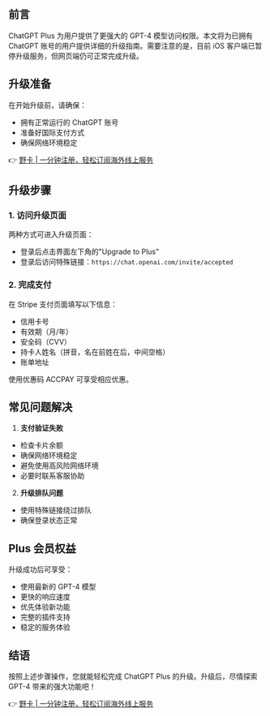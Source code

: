## **前言**

ChatGPT Plus 为用户提供了更强大的 GPT-4 模型访问权限。本文将为已拥有 ChatGPT 账号的用户提供详细的升级指南。需要注意的是，目前 iOS 客户端已暂停升级服务，但网页端仍可正常完成升级。

## **升级准备**

在开始升级前，请确保：
- 拥有正常运行的 ChatGPT 账号
- 准备好国际支付方式
- 确保网络环境稳定

👉 [野卡 | 一分钟注册，轻松订阅海外线上服务](https://bit.ly/bewildcard)

## **升级步骤**

### **1. 访问升级页面**

两种方式可进入升级页面：
- 登录后点击界面左下角的"Upgrade to Plus"
- 登录后访问特殊链接：`https://chat.openai.com/invite/accepted`

### **2. 完成支付**

在 Stripe 支付页面填写以下信息：
- 信用卡号
- 有效期（月/年）
- 安全码（CVV）
- 持卡人姓名（拼音，名在前姓在后，中间空格）
- 账单地址

使用优惠码 ACCPAY 可享受相应优惠。

## **常见问题解决**

1. **支付验证失败**
- 检查卡片余额
- 确保网络环境稳定
- 避免使用高风险网络环境
- 必要时联系客服协助

2. **升级排队问题**
- 使用特殊链接绕过排队
- 确保登录状态正常

## **Plus 会员权益**

升级成功后可享受：
- 使用最新的 GPT-4 模型
- 更快的响应速度
- 优先体验新功能
- 完整的插件支持
- 稳定的服务体验

## **结语**

按照上述步骤操作，您就能轻松完成 ChatGPT Plus 的升级。升级后，尽情探索 GPT-4 带来的强大功能吧！

👉 [野卡 | 一分钟注册，轻松订阅海外线上服务](https://bit.ly/bewildcard)